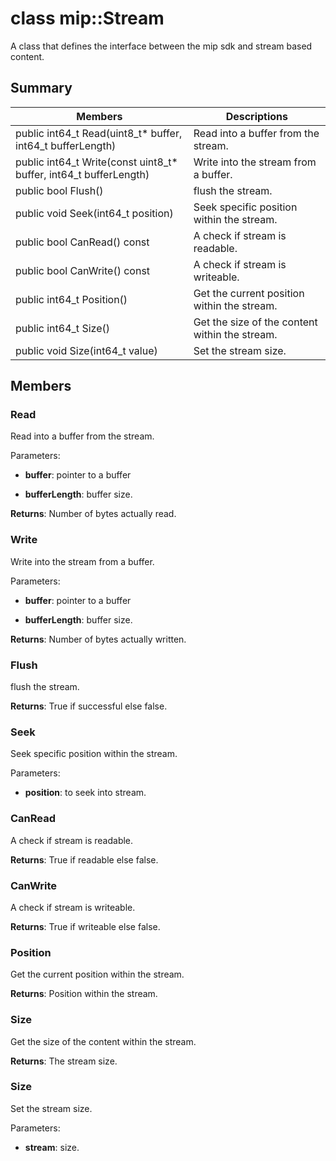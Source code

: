 # class mip::Stream 
A class that defines the interface between the mip sdk and stream based content.
  
## Summary
 Members                        | Descriptions                                
--------------------------------|---------------------------------------------
 public int64_t Read(uint8_t* buffer, int64_t bufferLength)  |  Read into a buffer from the stream.
 public int64_t Write(const uint8_t* buffer, int64_t bufferLength)  |  Write into the stream from a buffer.
 public bool Flush()  |  flush the stream.
 public void Seek(int64_t position)  |  Seek specific position within the stream.
 public bool CanRead() const  |  A check if stream is readable.
 public bool CanWrite() const  |  A check if stream is writeable.
 public int64_t Position()  |  Get the current position within the stream.
 public int64_t Size()  |  Get the size of the content within the stream.
 public void Size(int64_t value)  |  Set the stream size.
  
## Members
  
### Read
Read into a buffer from the stream.

Parameters:  
* **buffer**: pointer to a buffer 


* **bufferLength**: buffer size. 



  
**Returns**: Number of bytes actually read.
  
### Write
Write into the stream from a buffer.

Parameters:  
* **buffer**: pointer to a buffer 


* **bufferLength**: buffer size. 



  
**Returns**: Number of bytes actually written.
  
### Flush
flush the stream.

  
**Returns**: True if successful else false.
  
### Seek
Seek specific position within the stream.

Parameters:  
* **position**: to seek into stream.


  
### CanRead
A check if stream is readable.

  
**Returns**: True if readable else false.
  
### CanWrite
A check if stream is writeable.

  
**Returns**: True if writeable else false.
  
### Position
Get the current position within the stream.

  
**Returns**: Position within the stream.
  
### Size
Get the size of the content within the stream.

  
**Returns**: The stream size.
  
### Size
Set the stream size.

Parameters:  
* **stream**: size.

